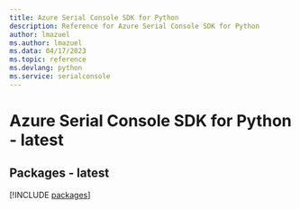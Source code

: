 ```yaml
---
title: Azure Serial Console SDK for Python
description: Reference for Azure Serial Console SDK for Python
author: lmazuel
ms.author: lmazuel
ms.data: 04/17/2023
ms.topic: reference
ms.devlang: python
ms.service: serialconsole
---
```

# Azure Serial Console SDK for Python - latest
## Packages - latest
[!INCLUDE [packages](serial-console-index.md)]